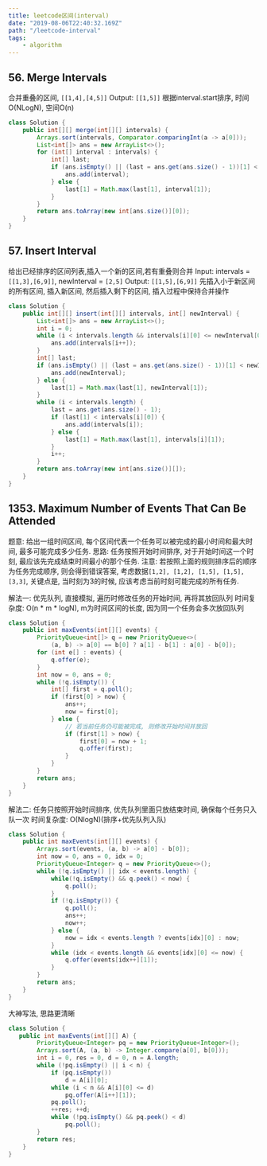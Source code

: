 ```yaml
---
title: leetcode区间(interval)
date: "2019-08-06T22:40:32.169Z"
path: "/leetcode-interval"
tags:
    - algorithm
---
```


## 56. Merge Intervals
合并重叠的区间, `[[1,4],[4,5]]` Output: `[[1,5]]`
根据interval.start排序, 时间O(NLogN), 空间O(n)
```java
class Solution {
    public int[][] merge(int[][] intervals) {
        Arrays.sort(intervals, Comparator.comparingInt(a -> a[0]));
        List<int[]> ans = new ArrayList<>();
        for (int[] interval : intervals) {
            int[] last;
            if (ans.isEmpty() || (last = ans.get(ans.size() - 1))[1] < interval[0]) {
                ans.add(interval);
            } else {
                last[1] = Math.max(last[1], interval[1]);
            }
        }
        return ans.toArray(new int[ans.size()][0]);
    }
}
```

## 57. Insert Interval
给出已经排序的区间列表,插入一个新的区间,若有重叠则合并
Input: intervals = `[[1,3],[6,9]]`, newInterval = `[2,5]`
Output: `[[1,5],[6,9]]`
先插入小于新区间的所有区间, 插入新区间, 然后插入剩下的区间, 插入过程中保持合并操作
```java
class Solution {
    public int[][] insert(int[][] intervals, int[] newInterval) {
        List<int[]> ans = new ArrayList<>();
        int i = 0;
        while (i < intervals.length && intervals[i][0] <= newInterval[0]) {
            ans.add(intervals[i++]);
        }
        int[] last;
        if (ans.isEmpty() || (last = ans.get(ans.size() - 1))[1] < newInterval[0]) {
            ans.add(newInterval);
        } else {
            last[1] = Math.max(last[1], newInterval[1]);
        }
        while (i < intervals.length) {
            last = ans.get(ans.size() - 1);
            if (last[1] < intervals[i][0]) {
                ans.add(intervals[i]);
            } else {
                last[1] = Math.max(last[1], intervals[i][1]);
            }
            i++;
        }
        return ans.toArray(new int[ans.size()][]);
    }
}
```


## 1353. Maximum Number of Events That Can Be Attended
题意: 给出一组时间区间, 每个区间代表一个任务可以被完成的最小时间和最大时间, 最多可能完成多少任务.
思路: 任务按照开始时间排序, 对于开始时间这一个时刻, 最应该先完成结束时间最小的那个任务.
注意: 若按照上面的规则排序后的顺序为任务完成顺序, 则会得到错误答案, 考虑数据`[1,2], [1,2], [1,5], [1,5], [3,3]`,
关键点是, 当时刻为3的时候, 应该考虑当前时刻可能完成的所有任务.

解法一: 优先队列, 直接模拟, 遍历时修改任务的开始时间, 再将其放回队列
时间复杂度: O(n * m * logN), m为时间区间的长度, 因为同一个任务会多次放回队列
```java
class Solution {
    public int maxEvents(int[][] events) {
        PriorityQueue<int[]> q = new PriorityQueue<>(
            (a, b) -> a[0] == b[0] ? a[1] - b[1] : a[0] - b[0]);
        for (int e[] : events) {
            q.offer(e);
        }
        int now = 0, ans = 0;
        while (!q.isEmpty()) {
            int[] first = q.poll();
            if (first[0] > now) {
                ans++;
                now = first[0];
            } else {
                // 若当前任务仍可能被完成, 则修改开始时间并放回
                if (first[1] > now) {
                    first[0] = now + 1;
                    q.offer(first);
                }
            }
        }
        return ans;
    }
}
```

解法二: 任务只按照开始时间排序, 优先队列里面只放结束时间, 确保每个任务只入队一次
时间复杂度: O(NlogN)(排序+优先队列入队) 
```java
class Solution {
    public int maxEvents(int[][] events) {
        Arrays.sort(events, (a, b) -> a[0] - b[0]);
        int now = 0, ans = 0, idx = 0;
        PriorityQueue<Integer> q = new PriorityQueue<>();
        while (!q.isEmpty() || idx < events.length) {
            while(!q.isEmpty() && q.peek() < now) {
                q.poll();
            }
            if (!q.isEmpty()) {
                q.poll();
                ans++;
                now++;
            } else {
                now = idx < events.length ? events[idx][0] : now; 
            }
            while (idx < events.length && events[idx][0] <= now) {
                q.offer(events[idx++][1]);
            }
        }
        return ans;
    }
}
```
大神写法, 思路更清晰
```java
class Solution {
   public int maxEvents(int[][] A) {
        PriorityQueue<Integer> pq = new PriorityQueue<Integer>();
        Arrays.sort(A, (a, b) -> Integer.compare(a[0], b[0]));
        int i = 0, res = 0, d = 0, n = A.length;
        while (!pq.isEmpty() || i < n) {
            if (pq.isEmpty())
                d = A[i][0];
            while (i < n && A[i][0] <= d)
                pq.offer(A[i++][1]);
            pq.poll();
            ++res; ++d;
            while (!pq.isEmpty() && pq.peek() < d)
                pq.poll();
        }
        return res;
    }
}
```